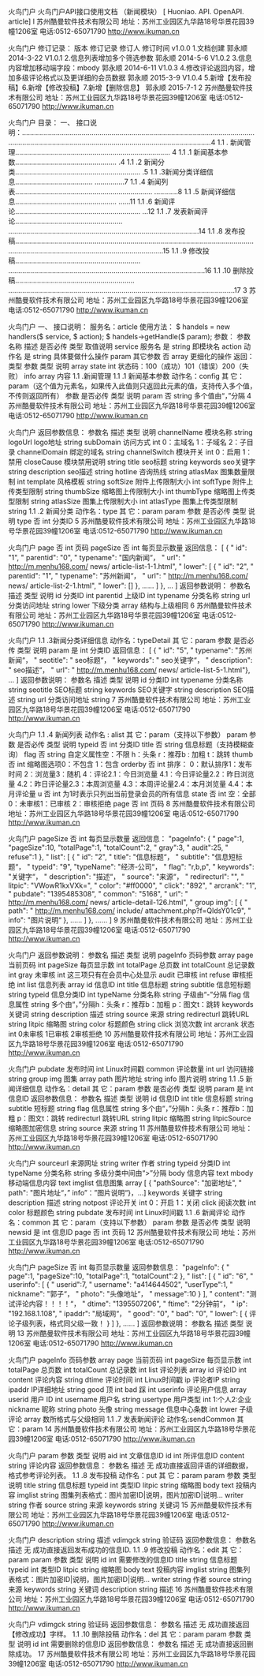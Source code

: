 火鸟门户
火鸟门户API接口使用文档 （新闻模块）
[ Huoniao. API. OpenAPI. article]
l 苏州酷曼软件技术有限公司 地址：苏州工业园区九华路18号华景花园39幢1206室 电话:0512-65071790 http://www.ikuman.cn

火鸟门户
修订记录：
版本 修订记录 修订人 修订时间
v1.0.0 1.文档创建 郭永顺 2014-3-22
V1.0.1 2.信息列表增加多个筛选参数 郭永顺 2014-5-6
V1.0.2 3.信息内容增加移动端字段：mbody 郭永顺 2014-6-11
V1.0.3 4.修改评论返回内容，增加多级评论格式以及更详细的会员数据 郭永顺 2015-3-9
V1.0.4 5.新增【发布投稿】6.新增【修改投稿】7.新增【删除信息】 郭永顺 2015-7-1
2 苏州酷曼软件技术有限公司 地址：苏州工业园区九华路18号华景花园39幢1206室 电话:0512-65071790 http://www.ikuman.cn

火鸟门户
目录：
一、 接口说明：…………………………………………………………………………………………………………………………………………………………………………………………………4
1.1 . 新闻管理…………………………………………………………………… 4
1.1 .1 新闻基本参数…………………………………………… .4
1.1 .2 新闻分类……………………………………………………… .5
1.1 .3新闻分类详细信息………………………………… ……………7
1.1 .4 新闻列表…………………………………………………………… …………8
1.1 .5 新闻详细信息…………………………………………… ……11
1.1 .6 新闻评论……………………………………………………… …12
1.1 .7 发表新闻评论……………………………………………… ……………………………………………………………………………………14
1.1 .8 发布投稿………………………………………………………………………………………………………………………………………………………………………………15
1.1 .9 修改投稿……………………………………………………… ………………………………………………………………………………………16
1.1 .10 删除投稿…………………………………………………… ……………………………………………………………………………………………………17
3 苏州酷曼软件技术有限公司 地址：苏州工业园区九华路18号华景花园39幢1206室 电话:0512-65071790 http://www.ikuman.cn

火鸟门户
一、 接口说明：
服务名：article
使用方法：
$ handels = new handlers($ service, $ action);
$ handels->getHandle($ param);
参数： 参数名称 描述 是否必传 类型 取值说明
service 服务名 是 string 即模块名
action 动作名 是 string 具体要做什么操作
param 其它参数 否 array 更细化的操作
返回： 类型 参数 类型 说明
array state int 状态码：100（成功）101（错误）200（失败）
info array 内容
1.1 .新闻管理
1.1 .1 新闻基本参数
动作名：config
其 它：param（这个值为元素名，如果传入此值则只返回此元素的值，支持传入多个值，不传则返回所有）
参数 是否必传 类型 说明
param 否 string 多个值由“，”分隔
4 苏州酷曼软件技术有限公司 地址：苏州工业园区九华路18号华景花园39幢1206室 电话:0512-65071790 http://www.ikuman.cn

火鸟门户
返回参数信息：
参数名 描述 类型 说明
channelName 模块名称 string
logoUrl logo地址 string
subDomain 访问方式 int 0：主域名 1：子域名 2：子目录
channelDomain 绑定的域名 string
channelSwitch 模块开关 int 0：启用 1：禁用
closeCause 模块禁用说明 string
title seo标题 string
keywords seo关键字 string
description seo描述 string
hotline 咨询热线 string
atlasMax 图集数量限制 int
template 风格模板 string
softSize 附件上传限制大小 int
softType 附件上传类型限制 string
thumbSize 缩略图上传限制大小 int
thumbType 缩略图上传类型限制 string
atlasSize 图集上传限制大小 int
atlasType 图集上传类型限制 string
1.1 .2 新闻分类
动作名：type
其 它：param
param 参数 是否必传 类型 说明
type 否 int 分类ID
5 苏州酷曼软件技术有限公司 地址：苏州工业园区九华路18号华景花园39幢1206室 电话:0512-65071790 http://www.ikuman.cn

火鸟门户
page 否 int 页码
pageSize 否 int 每页显示数量
返回信息：
[
{
" id": "1",
" parentid": "0",
" typename": "国内新闻“，
" url": " http://m.menhu168.com/ news/ article-list-1-1.html",
" lower": [
{
" id": "2",
" parentid": "1",
" typename": "苏州新闻“，
" url": " http://m.menhu168.com/ news/ article-list-2-1.html",
" lower": []
},
……
]
},
…
]
返回参数说明：
参数名 描述 类型 说明
id 分类ID int
parentid 上级ID int
typename 分类名称 string
url 分类访问地址 string
lower 下级分类 array 结构与上级相同
6 苏州酷曼软件技术有限公司 地址：苏州工业园区九华路18号华景花园39幢1206室 电话:0512-65071790 http://www.ikuman.cn

火鸟门户
1.1 .3新闻分类详细信息
动作名：typeDetail
其 它：param
参数 是否必传 类型 说明
param 是 int 分类ID
返回信息：
[
{
" id": "5",
" typename": "苏州新闻“，
" seotitle": " seo标题“，
" keywords": " seo关键字“，
" description": " seo描述“，
" url": " http://m.menhu168.com/ news/ article-list-5-1.html"},
…
]
返回参数说明：
参数名 描述 类型 说明
id 分类ID int
typename 分类名称 string
seotitle SEO标题 string
keywords SEO关键字 string
description SEO描述 string
url 分类访问地址 string
7 苏州酷曼软件技术有限公司 地址：苏州工业园区九华路18号华景花园39幢1206室 电话:0512-65071790 http://www.ikuman.cn

火鸟门户
1.1 .4 新闻列表
动作名 : alist
其 它：param（支持以下参数）
param 参数 是否必传 类型 说明
typeid 否 int 分类ID
title 否 string 信息标题（支持模糊查询）
flag 否 string 自定义属性空：不限 h：头条 r：推荐b : 加粗 t：跳转
thumb 否 int 缩略图选项0：不包含 1：包含
orderby 否 int 排序： 0：默认排序1：发布时间 2：浏览量3：随机 4：评论2.1：今日浏览量 4.1：今日评论量2.2：昨日浏览量 4.2：昨日评论量2.3：本周浏览量 4.3：本周评论量2.4：本月浏览量 4.4：本月评论量
u 否 int 为1时表示只列出当前登录会员的所有信息
state 否 int 空：全部 0：未审核1：已审核 2：审核拒绝
page 否 int 页码
8 苏州酷曼软件技术有限公司 地址：苏州工业园区九华路18号华景花园39幢1206室 电话:0512-65071790 http://www.ikuman.cn

火鸟门户
pageSize 否 int 每页显示数量
返回信息：
"pageInfo": {
" page":1,
"pageSize":10,
"totalPage":1,
"totalCount":2,
" gray":3,
" audit":25,
" refuse":1
},
" list": [
{
" id": "2",
" title": "信息标题“，
" subtitle": "信息短标题“，
" typeid": "9",
"typeName": "经济-公司“，
" flag": "r,b,p",
" keywords": "关键字“，
" description": "描述“，
" source": "来源“，
" redirecturl": "",
" litpic": "VWowR1kxVXk=",
" color": "#ff0000",
" click": "892",
" arcrank": "1",
" pubdate": "1395485308",
" common": "5168",
" url": " http://m.menhu168.com/ news/ article-detail-126.html",
" group img": [
{
" path": " http://m.menhu168.com/ include/ attachment.php?f=QldsY01c9",
" info": "图片说明“
},
……
]
},
……
]
9 苏州酷曼软件技术有限公司 地址：苏州工业园区九华路18号华景花园39幢1206室 电话:0512-65071790 http://www.ikuman.cn

火鸟门户
返回参数说明：
参数名 描述 类型 说明
pageInfo 页码参数 array
page 当前页码 int
pageSize 每页显示数 int
totalPage 总页数 int
totalCount 总记录数 int
gray 未审核 int 这三项只有在会员中心处显示
audit 已审核 int
refuse 审核拒绝 int
list 信息列表 array
id 信息ID int
title 信息标题 string
subtitle 信息短标题 string
typeid 信息分类ID int
typeName 分类名称 string 子级由“-”分隔
flag 信息属性 string 多个由“，”分隔h：头条 r：推荐b：加粗 p：图文t：跳转
keywords 关键词 string
description 描述 string
source 来源 string
redirecturl 跳转URL string
litpic 缩略图 string
color 标题颜色 string
click 浏览次数 int
arcrank 状态 int 0未审核 1已审核 2审核拒绝
10 苏州酷曼软件技术有限公司 地址：苏州工业园区九华路18号华景花园39幢1206室 电话:0512-65071790 http://www.ikuman.cn

火鸟门户
pubdate 发布时间 int Linux时间戳
common 评论数量 int
url 访问链接 string
group img 图集 array
path 图片地址 string
info 图片说明 string
1.1 .5 新闻详细信息
动作名：detail
其 它：param
参数 是否必传 类型 说明
param 是 int 信息ID
返回参数信息：
参数名 描述 类型 说明
id 信息ID int
title 信息标题 string
subtitle 短标题 string
flag 信息属性 string 多个由“，”分隔h：头条 r：推荐b：加粗 p：图文t：跳转
redirecturl 跳转URL string
litpic 缩略图 string
litpicSource 缩略图加密信息 string
source 来源 string
11 苏州酷曼软件技术有限公司 地址：苏州工业园区九华路18号华景花园39幢1206室 电话:0512-65071790 http://www.ikuman.cn

火鸟门户
sourceurl 来源网址 string
writer 作者 string
typeid 分类ID int
typeName 分类名称 string 多级分类中间由“>”分隔
body 信息内容 text
mbody 移动端信息内容 text
imglist 信息图集 array [ { "pathSource": "加密地址", " path": "图片地址“，” info”：”图片说明“}，…]
keywords 关键字 string
description 描述 string
notpost 评论开关 int 0：开启 1：关闭
click 阅读次数 int
color 标题颜色 string
pubdate 发布时间 int Linux时间戳
1.1 .6 新闻评论
动作名：common
其 它：param（支持以下参数）
param 参数 是否必传 类型 说明
newsid 是 int 信息ID
page 否 int 页码
12 苏州酷曼软件技术有限公司 地址：苏州工业园区九华路18号华景花园39幢1206室 电话:0512-65071790 http://www.ikuman.cn

火鸟门户
pageSize 否 int 每页显示数量
返回参数信息：
"pageInfo": {
" page":1,
"pageSize":10,
"totalPage":1,
"totalCount":2
},
" list": [
{
" id": "6",
" userinfo": [
{
" userid":7,
" username": "a414644502",
"userType":1,
" nickname": "郭子“，
" photo": "头像地址“，
" message":10
}
],
" content": "测试评论内容！！！！“，
" dtime": "1395507206",
" ftime": "2分钟前“，
" ip": "192.168.1.108",
" ipaddr": "局域网“，
" good": "0",
" bad": "0",
" lower": [
{
评论子级列表，格式同父级一致！
}
]
},
……
]
返回参数说明：
参数名 描述 类型 说明
13 苏州酷曼软件技术有限公司 地址：苏州工业园区九华路18号华景花园39幢1206室 电话:0512-65071790 http://www.ikuman.cn

火鸟门户
pageInfo 页码参数 array
page 当前页码 int
pageSize 每页显示数 int
totalPage 总页数 int
totalCount 总记录数 int
list 评论列表 array
id 评论ID int
content 评论内容 string
dtime 评论时间 int Linux时间戳
ip 评论者IP string
ipaddr IP详细地址 string
good 顶 int
bad 踩 int
userinfo 评论用户信息 array
userid 用户 ID int
username 用户名 string
usertype 用户类型 int 1:个人2:企业
nickname 昵称 string
photo 头像 string
message 信息中心条数 int
lower 子级评论 array
数所格式与父级相同
1.1 .7 发表新闻评论
动作名:sendCommon
其 它：param
14 苏州酷曼软件技术有限公司 地址：苏州工业园区九华路18号华景花园39幢1206室 电话:0512-65071790 http://www.ikuman.cn

火鸟门户
param 参数 类型 说明
aid int 文章信息ID
id int 所评信息ID
content string 评论内容
返回参数信息：
参数名 描述
无 成功直接返回评语的详细数据，格式参考评论列表。
1.1 .8 发布投稿
动作名：put
其 它：param
param 参数 类型 说明
title string 信息标题
typeid int 类型ID
litpic string 缩略图
body text 投稿内容
imglist string 图集列表格式：图片加密ID|说明，图片加密ID|说明…
writer string 作者
source string 来源
keywords string 关键词
15 苏州酷曼软件技术有限公司 地址：苏州工业园区九华路18号华景花园39幢1206室 电话:0512-65071790 http://www.ikuman.cn

火鸟门户
description string 描述
vdimgck string 验证码
返回参数信息：
参数名 描述
无 成功直接返回发布成功的信息ID.
1.1 .9 修改投稿
动作名：edit
其 它：param
param 参数 类型 说明
id int 需要修改的信息ID
title string 信息标题
typeid int 类型ID
litpic string 缩略图
body text 投稿内容
imglist string 图集列表格式：图片加密ID|说明，图片加密ID|说明…
writer string 作者
source string 来源
keywords string 关键词
description string 描述
16 苏州酷曼软件技术有限公司 地址：苏州工业园区九华路18号华景花园39幢1206室 电话:0512-65071790 http://www.ikuman.cn

火鸟门户
vdimgck string 验证码
返回参数信息：
参数名 描述
无 成功直接返回【修改成功】字样。
1.1 .10 删除投稿
动作名：del
其 它：param
param 参数 类型 说明
id int 需要删除的信息ID
返回参数信息：
参数名 描述
无 成功直接返回删除成功。
17 苏州酷曼软件技术有限公司 地址：苏州工业园区九华路18号华景花园39幢1206室 电话:0512-65071790 http://www.ikuman.cn